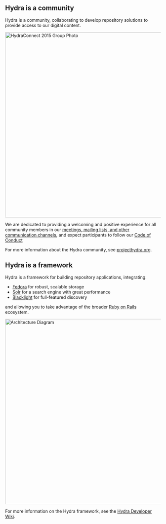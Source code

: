 ## Hydra is a community
Hydra is a community, collaborating to develop repository solutions to provide access to our
digital content.

<img src="https://wiki.duraspace.org/download/attachments/67241821/HydraConnect2015-small-pano.jpg?version=1&modificationDate=1442945532177&api=v2" width="600" alt="HydraConnect 2015 Group Photo"/>

We are dedicated to providing a welcoming and positive experience for all community members in our
[meetings, mailing lists, and other communication channels](communication.md), and
expect participants to follow our [Code of Conduct](https://wiki.duraspace.org/display/hydra/Code+of+Conduct)

For more information about the Hydra community, see [projecthydra.org](https://projecthydra.org/).

## Hydra is a framework
Hydra is a framework for building repository applications, integrating:
* [Fedora](http://fedorarepository.org/) for robust, scalable storage
* [Solr](http://lucene.apache.org/solr/) for a search engine with great performance
* [Blacklight](http://projectblacklight.org/) for full-featured discovery

and allowing you to take advantage of the broader [Ruby on Rails](http://rubyonrails.org/) ecosystem.

<img src="https://wiki.duraspace.org/download/attachments/22022608/hydra_9_architecture_2016.png?version=1&modificationDate=1467992759221&api=v2" width="600" alt="Architecture Diagram"/>

For more information on the Hydra framework, see the [Hydra Developer Wiki](https://github.com/projecthydra/hydra/wiki).

